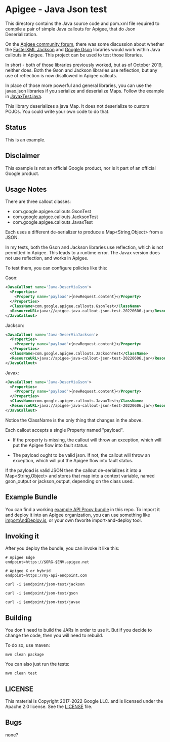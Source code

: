 # Apigee - Java Json test

This directory contains the Java source code and pom.xml file required to compile a pair
of simple Java callouts for Apigee, that do Json Deserialization.

On the [Apigee community forum](https://www.googlecloudcommunity.com/gc/Apigee/bd-p/cloud-apigee),
there was some discussion about whether the [FasterXML Jackson](https://github.com/FasterXML/jackson)
and [Google Gson](https://github.com/google/gson) libraries would work within Java callouts in Apigee. This project can be used to test those libraries.

In short - both of those libraries previously worked, but as of October 2019,
neither does. Both the Gson and Jackson libraries use reflection, but any use
of reflection is now disallowed in Apigee callouts.

In place of those more powerful and general libraries, you can use the
javax.json libraries if you serialize and deserialize Maps. Follow the example
in [JavaxTest.java](./callout/src/main/java/com/google/apigee/callouts/JavaxTest.java).

This library deserializes a java Map.  It does not deserialize to custom
POJOs. You could write your own code to do that.


## Status

This is an example.

## Disclaimer

This example is not an official Google product, nor is it part of an official Google product.

## Usage Notes

There are three callout classes:
* com.google.apigee.callouts.GsonTest
* com.google.apigee.callouts.JacksonTest
* com.google.apigee.callouts.JavaxTest

Each uses a different de-serializer to produce a Map<String,Object> from a JSON.

In my tests, both the Gson and Jackson libraries use reflection, which is not
permitted in Apigee. This leads to a runtime error.  The Javax version does not
use reflection, and works in Apigee.


To test them, you can configure policies like this:

Gson:

```xml
<JavaCallout name='Java-DeserViaGson'>
  <Properties>
    <Property name="payload">{newRequest.content}</Property>
  </Properties>
  <ClassName>com.google.apigee.callouts.GsonTest</ClassName>
  <ResourceURL>java://apigee-java-callout-json-test-20220606.jar</ResourceURL>
</JavaCallout>
```

Jackson:

```xml
<JavaCallout name='Java-DeserViaJackson'>
  <Properties>
    <Property name="payload">{newRequest.content}</Property>
  </Properties>
  <ClassName>com.google.apigee.callouts.JacksonTest</ClassName>
  <ResourceURL>java://apigee-java-callout-json-test-20220606.jar</ResourceURL>
</JavaCallout>
```

Javax:

```xml
<JavaCallout name='Java-DeserViaGson'>
  <Properties>
    <Property name="payload">{newRequest.content}</Property>
  </Properties>
  <ClassName>com.google.apigee.callouts.JavaxTest</ClassName>
  <ResourceURL>java://apigee-java-callout-json-test-20220606.jar</ResourceURL>
</JavaCallout>
```


Notice the ClassName is the only thing that changes in the above.

Each callout accepts a single Property named "payload".

* If the property is missing, the callout will throw an exception, which will
  put the Apigee flow into fault status.

* The payload ought to be valid json. If not, the callout will throw an
  exception, which will put the Apigee flow into fault status.

If the payload is valid JSON then the callout de-serializes it into a
Map<String,Object> and stores that map into a context variable, named
gson_output or jackson_output, depending on the class used.


## Example Bundle

You can find a working [example API Proxy bundle](./bundle) in this repo.  To import it
and deploy it into an Apigee organization, you can use something like
[importAndDeploy.js](https://github.com/DinoChiesa/apigee-edge-js-examples/blob/main/importAndDeploy.js),
or your own favorite import-and-deploy tool.

## Invoking it

After you deploy the bundle, you can invoke it like this:

```
# Apigee Edge
endpoint=https://$ORG-$ENV.apigee.net

# Apigee X or hybrid
endpoint=https://my-api-endpoint.com

curl -i $endpoint/json-test/jackson

curl -i $endpoint/json-test/gson

curl -i $endpoint/json-test/javax

```


## Building

You don't need to build the JARs in order to use it. But if you decide to change
the code, then you will need to rebuild.

To do so, use maven:
```
mvn clean package
```

You can also just run the tests:
```
mvn clean test
```


## LICENSE

This material is Copyright 2017-2022 Google LLC.
and is licensed under the Apache 2.0 license. See the [LICENSE](LICENSE) file.


## Bugs

none?
